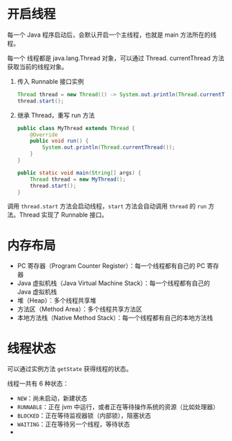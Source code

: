 # 开启线程

每一个 Java 程序启动后，会默认开启一个主线程，也就是 main 方法所在的线程。

每一个 线程都是 java.lang.Thread 对象，可以通过 Thread. currentThread 方法获取当前的线程对象。

1. 传入 Runnable 接口实例

	```java
	Thread thread = new Thread(() -> System.out.println(Thread.currentThread()));
	thread.start();
	```

2. 继承 Thread，重写 run 方法

	```java
	public class MyThread extends Thread {
	    @Override
	    public void run() {
	        System.out.println(Thread.currentThread());
	    }
	}
	
	public static void main(String[] args) {
	    Thread thread = new MyThread();
	    thread.start();
	}
	```

调用 `thread.start` 方法会启动线程，`start` 方法会自动调用 `thread` 的 `run` 方法。Thread 实现了 Runnable 接口。

# 内存布局

- PC 寄存器（Program Counter Register）：每一个线程都有自己的 PC 寄存器
- Java 虚拟机栈（Java Virtual Machine Stack）：每一个线程都有自己的 Java 虚拟机栈
- 堆（Heap）：多个线程共享堆
- 方法区（Method Area）：多个线程共享方法区
- 本地方法栈（Native Method Stack）：每一个线程都有自己的本地方法栈

# 线程状态

可以通过实例方法 `getState` 获得线程的状态。

线程一共有 6 种状态：

- `NEW`：尚未启动，新建状态
- `RUNNABLE`：正在 jvm 中运行，或者正在等待操作系统的资源（比如处理器）
- `BLOCKED`：正在等待监视器锁（内部锁），阻塞状态
- `WAITING`：正在等待另一个线程，等待状态
- 